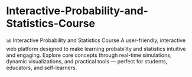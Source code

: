 # Interactive-Probability-and-Statistics-Course
📊 Interactive Probability and Statistics Course  A user-friendly, interactive web platform designed to make learning probability and statistics intuitive and engaging. Explore core concepts through real-time simulations, dynamic visualizations, and practical tools — perfect for students, educators, and self-learners.
